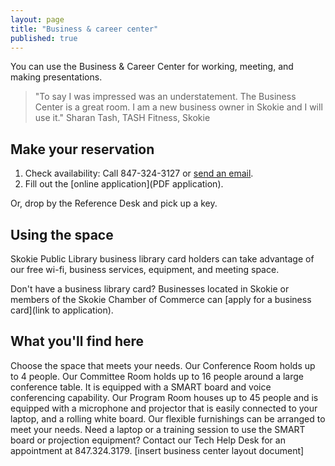 ```yaml
---
layout: page
title: "Business & career center"
published: true
---
```


You can use the Business & Career Center for working, meeting, and making presentations. 

> "To say I was impressed was an understatement. The Business Center is a great room. I am a new business owner in Skokie and I will use it." Sharan Tash, TASH Fitness, Skokie

## Make your reservation

1. Check availability: Call 847-324-3127 or [send an email](jpapke@skokielibrary.info).
2. Fill out the [online application](PDF application). 

Or, drop by the Reference Desk and pick up a key. 

## Using the space
Skokie Public Library business library card holders can take advantage of our free wi-fi, business services, equipment, and meeting space. 

Don't have a business library card? Businesses located in Skokie or members of the Skokie Chamber of Commerce can [apply for a business card](link to application). 

## What you'll find here
Choose the space that meets your needs.
Our Conference Room holds up to 4 people.
Our Committee Room holds up to 16 people around a large conference table. It is equipped with a SMART board and voice conferencing capability.
Our Program Room houses up to 45 people and is equipped with a microphone and projector that is easily connected to your laptop, and a rolling white board. Our flexible furnishings can be arranged to meet your needs. 
Need a laptop or a training session to use the SMART board or projection equipment? Contact our Tech Help Desk for an appointment at 847.324.3179.
[insert business center layout document]
